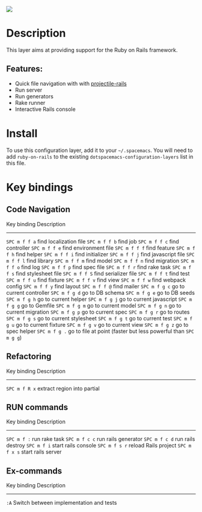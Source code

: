![](img/ror.png)

Description
===========

This layer aims at providing support for the Ruby on Rails framework.

Features:
---------

-   Quick file navigation with with
    [projectile-rails](https://github.com/asok/projectile-rails)
-   Run server
-   Run generators
-   Rake runner
-   Interactive Rails console

Install
=======

To use this configuration layer, add it to your `~/.spacemacs`. You will
need to add `ruby-on-rails` to the existing
`dotspacemacs-configuration-layers` list in this file.

Key bindings
============

Code Navigation
---------------

  Key binding     Description
  --------------- -----------------------------------------------------------------
  `SPC m f f a`   find localization file
  `SPC m f f b`   find job
  `SPC m f f c`   find controller
  `SPC m f f e`   find environment file
  `SPC m f f f`   find feature
  `SPC m f f h`   find helper
  `SPC m f f i`   find initializer
  `SPC m f f j`   find javascript file
  `SPC m f f l`   find library
  `SPC m f f m`   find model
  `SPC m f f n`   find migration
  `SPC m f f o`   find log
  `SPC m f f p`   find spec file
  `SPC m f f r`   find rake task
  `SPC m f f s`   find stylesheet file
  `SPC m f f S`   find serializer file
  `SPC m f f t`   find test
  `SPC m f f u`   find fixture
  `SPC m f f v`   find view
  `SPC m f f w`   find webpack config
  `SPC m f f y`   find layout
  `SPC m f f @`   find mailer
  `SPC m f g c`   go to current controller
  `SPC m f g d`   go to DB schema
  `SPC m f g e`   go to DB seeds
  `SPC m f g h`   go to current helper
  `SPC m f g j`   go to current javascript
  `SPC m f g g`   go to Gemfile
  `SPC m f g m`   go to current model
  `SPC m f g n`   go to current migration
  `SPC m f g p`   go to current spec
  `SPC m f g r`   go to routes
  `SPC m f g s`   go to current stylesheet
  `SPC m f g t`   go to current test
  `SPC m f g u`   go to current fixture
  `SPC m f g v`   go to current view
  `SPC m f g z`   go to spec helper
  `SPC m f g .`   go to file at point (faster but less powerful than `SPC m g g`)

Refactoring
-----------

  Key binding     Description
  --------------- -----------------------------
  `SPC m f R x`   extract region into partial

RUN commands
------------

  Key binding     Description
  --------------- ----------------------
  `SPC m f :`     run rake task
  `SPC m f c c`   run rails generator
  `SPC m f c d`   run rails destroy
  `SPC m f i`     start rails console
  `SPC m f s r`   reload Rails project
  `SPC m f x s`   start rails server

Ex-commands
-----------

  Key binding   Description
  ------------- -----------------------------------------
  `:A`          Switch between implementation and tests
